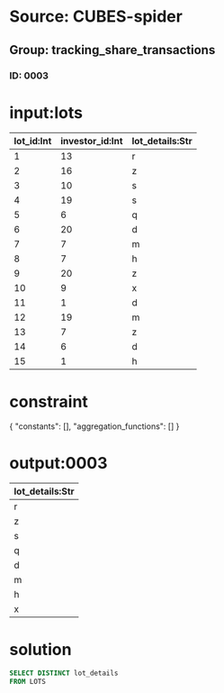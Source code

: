 # Source: CUBES-spider
## Group: tracking_share_transactions
### ID: 0003

# input:lots

| lot_id:Int | investor_id:Int | lot_details:Str |
|---|---|---|
| 1 | 13 | r |
| 2 | 16 | z |
| 3 | 10 | s |
| 4 | 19 | s |
| 5 | 6 | q |
| 6 | 20 | d |
| 7 | 7 | m |
| 8 | 7 | h |
| 9 | 20 | z |
| 10 | 9 | x |
| 11 | 1 | d |
| 12 | 19 | m |
| 13 | 7 | z |
| 14 | 6 | d |
| 15 | 1 | h |

# constraint

{
  "constants": [],
  "aggregation_functions": []
}

# output:0003

| lot_details:Str |
|---|
| r |
| z |
| s |
| q |
| d |
| m |
| h |
| x |

# solution

```sql
SELECT DISTINCT lot_details
FROM LOTS
```
